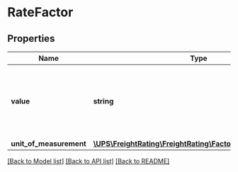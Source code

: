 # RateFactor

## Properties
Name | Type | Description | Notes
------------ | ------------- | ------------- | -------------
**value** | **string** | Contains value pertaining to rate type code.  For example: if the discount rate is 25% then the rate charge code will have code type as \&quot;DISCOUNT_RATE\&quot; and rate factor value will have 25. | 
**unit_of_measurement** | [**\UPS\FreightRating\FreightRating\FactorUnitOfMeasurement**](FactorUnitOfMeasurement.md) |  | [optional] 

[[Back to Model list]](../../README.md#documentation-for-models) [[Back to API list]](../../README.md#documentation-for-api-endpoints) [[Back to README]](../../README.md)

